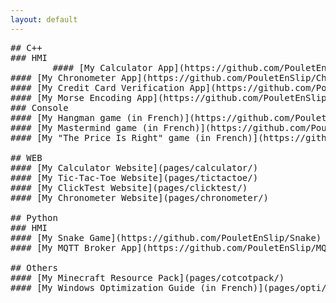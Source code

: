 ```yaml
---
layout: default
---
```

<pre>
## C++
### HMI
        #### [My Calculator App](https://github.com/PouletEnSlip/Calculator)
#### [My Chronometer App](https://github.com/PouletEnSlip/Chronometer)
#### [My Credit Card Verification App](https://github.com/PouletEnSlip/CreditCardVerification)
#### [My Morse Encoding App](https://github.com/PouletEnSlip/Morse)
### Console
#### [My Hangman game (in French)](https://github.com/PouletEnSlip/HangmanGame)
#### [My Mastermind game (in French)](https://github.com/PouletEnSlip/Mastermind)
#### [My "The Price Is Right" game (in French)](https://github.com/PouletEnSlip/ThePriceIsRight)

## WEB
#### [My Calculator Website](pages/calculator/)
#### [My Tic-Tac-Toe Website](pages/tictactoe/)
#### [My ClickTest Website](pages/clicktest/)
#### [My Chronometer Website](pages/chronometer/)

## Python
### HMI
#### [My Snake Game](https://github.com/PouletEnSlip/Snake)
#### [My MQTT Broker App](https://github.com/PouletEnSlip/MQTT)

## Others
#### [My Minecraft Resource Pack](pages/cotcotpack/)
#### [My Windows Optimization Guide (in French)](pages/opti/)
</pre>
